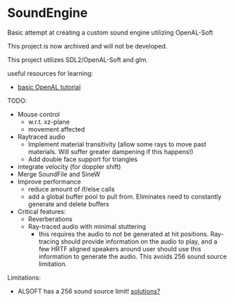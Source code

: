 # SoundEngine
 Basic attempt at creating a custom sound engine utilizing OpenAL-Soft

 This project is now archived and will not be developed.
 
 This project utilizes SDL2/OpenAL-Soft and glm.

useful resources for learning:
- [basic OpenAL tutorial](youtube.com/watch?v=tmVRpNFP9ys)

TODO:
- Mouse control
	- w.r.t. xz-plane
	- movement affected
- Raytraced audio
	- Implement material transitivity (allow some rays to move past materials. Will suffer greater dampening if this happens!)
	- Add double face support for triangles
- integrate velocity (for doppler shift)
- Merge SoundFile and SineW
- Improve performance
	- reduce amount of if/else calls
	- add a global buffer pool to pull from. Eliminates need to constantly generate and delete buffers
 - Critical features:
 	- Reverberations
  	- Ray-traced audio with minimal stuttering
   		- this requires the audio to not be generated at hit positions. Ray-tracing should provide information on the audio to play, and a few HRTF aligned speakers around user should use this information to generate the audio. This avoids 256 sound source limitation.

Limitations:
- ALSOFT has a 256 sound source limit! [solutions?](https://stackoverflow.com/questions/28141817)
